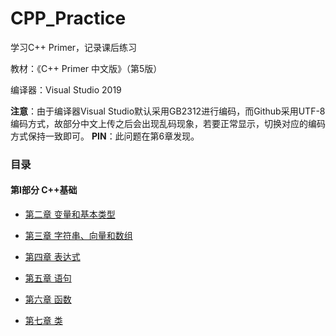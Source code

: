 # CPP_Practice
学习C++ Primer，记录课后练习

教材：《C++ Primer 中文版》（第5版）

编译器：Visual Studio 2019

**注意**：由于编译器Visual Studio默认采用GB2312进行编码，而Github采用UTF-8编码方式，故部分中文上传之后会出现乱码现象，若要正常显示，切换对应的编码方式保持一致即可。
**PIN**：此问题在第6章发现。


### 目录
#### 第Ⅰ部分 C++基础

* [第二章  变量和基本类型](Ch_02/readme.md)
  
* [第三章  字符串、向量和数组](Ch_03/readme.md)
* [第四章  表达式](Ch_04/readme.md)
* [第五章  语句](Ch_05/readme.md)
* [第六章  函数](Ch_06/readme.md)
* [第七章  类](Ch_07/readme.md)
